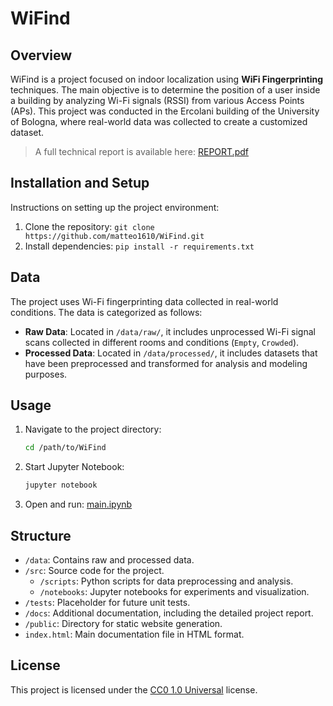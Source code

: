 # WiFind

## Overview
WiFind is a project focused on indoor localization using **WiFi Fingerprinting** techniques. The main objective is to determine the position of a user inside a building by analyzing Wi-Fi signals (RSSI) from various Access Points (APs). This project was conducted in the Ercolani building of the University of Bologna, where real-world data was collected to create a customized dataset.

> A full technical report is available here: [REPORT.pdf](./docs/REPORT.pdf)

## Installation and Setup
Instructions on setting up the project environment:
1. Clone the repository: `git clone https://github.com/matteo1610/WiFind.git`
2. Install dependencies: `pip install -r requirements.txt`

## Data
The project uses Wi-Fi fingerprinting data collected in real-world conditions. The data is categorized as follows:

- **Raw Data**: Located in `/data/raw/`, it includes unprocessed Wi-Fi signal scans collected in different rooms and conditions (`Empty`, `Crowded`).
- **Processed Data**: Located in `/data/processed/`, it includes datasets that have been preprocessed and transformed for analysis and modeling purposes.

## Usage
1. Navigate to the project directory:
   ```bash
   cd /path/to/WiFind
   ```
2. Start Jupyter Notebook:
   ```bash
   jupyter notebook
   ```
3. Open and run: [main.ipynb](src/notebooks/main.ipynb) 

## Structure
- `/data`: Contains raw and processed data.
- `/src`: Source code for the project.
  - `/scripts`: Python scripts for data preprocessing and analysis.
  - `/notebooks`: Jupyter notebooks for experiments and visualization.
- `/tests`: Placeholder for future unit tests.
- `/docs`: Additional documentation, including the detailed project report.
- `/public`: Directory for static website generation.
- `index.html`: Main documentation file in HTML format.

## License
This project is licensed under the [CC0 1.0 Universal](https://creativecommons.org/publicdomain/zero/1.0/) license. 